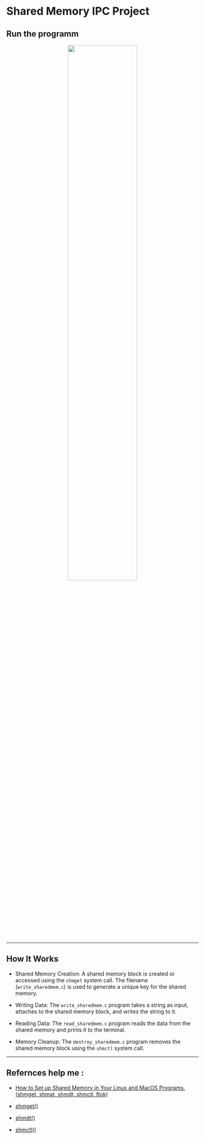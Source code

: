 # Shared Memory IPC Project
## Run the programm
<p align='center'>
<img width="60%" src="./images/full_task.png"/>
</p> 

---

## How It Works
- Shared Memory Creation: A shared memory block is created or accessed using the `shmget` system call. The filename (`write_sharedmem.c`) is used to generate a unique key for the shared memory.

- Writing Data: The `write_sharedmem.c` program takes a string as input, attaches to the shared memory block, and writes the string to it.

- Reading Data: The `read_sharedmem.c` program reads the data from the shared memory and prints it to the terminal.

- Memory Cleanup: The `destroy_sharedmem.c` program removes the shared memory block using the `shmctl` system call.

----

## Refernces help me :

- [How to Set up Shared Memory in Your Linux and MacOS Programs. (shmget, shmat, shmdt, shmctl, ftok)](https://youtu.be/WgVSq-sgHOc?si=48x4arVMjszFoHOr)

- [shmget()](https://www.ibm.com/docs/en/zos/2.5.0?topic=functions-shmget-get-shared-memory-segment#rshmgt)

- [shmdt()](https://www.ibm.com/docs/en/zos/2.5.0?topic=functions-shmdt-shared-memory-detach-operation)

- [shmctl()](https://www.ibm.com/docs/en/zos/2.5.0?topic=functions-shmctl-shmctl64-shared-memory-control-operations)